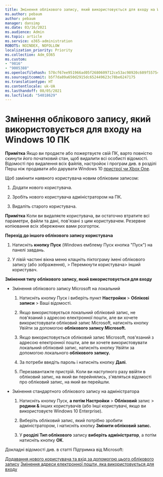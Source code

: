 ```yaml
---
title: Змінення облікового запису, який використовується для входу на Windows 10 ПК
ms.author: pebaum
author: pebaum
manager: dansimp
ms.date: 03/16/2021
ms.audience: Admin
ms.topic: article
ms.service: o365-administration
ROBOTS: NOINDEX, NOFOLLOW
localization_priority: Priority
ms.collection: Adm_O365
ms.custom:
- "9816"
- "9005388"
ms.openlocfilehash: 578cf67ee951966ad05f2680609712ce53ac98920c609f557542c2164fd7aa36
ms.sourcegitcommit: b5f7da89a650d2915dc652449623c78be6247175
ms.translationtype: HT
ms.contentlocale: uk-UA
ms.lasthandoff: 08/05/2021
ms.locfileid: "54018629"
---
```

# <a name="change-the-account-you-use-to-sign-in-to-your-windows-10-pc"></a>Змінення облікового запису, який використовується для входу на Windows 10 ПК

**Примітка** Якщо ви продаєте або пожертвуєте свій ПК, варто повністю скинути його початковий стан, щоб видалити всі особисті відомості. Відомості про видалення всіх файлів, настройок і програм див. в розділі Перш ніж продавати або дарувати Windows 10 [пристрої чи Xbox One](https://support.microsoft.com/help/10547/microsoft-account-selling-gifting-windows-10-device-xbox-one).

Щоб замінити наявного користувача новим обліковим записом:

1. Додати нового користувача.

1. Зробіть нового користувача адміністратором на ПК.

1. Видаліть старого користувача.

**Примітка** Коли ви видаляєте користувача, ви остаточно втратите всі параметри, файли та дані, пов'язані з цим користувачем. Резервне копіювання всіх збережених вами розгорток.

**Перехід до іншого облікового запису користувача**

1. Натисніть **кнопку Пуск** (Windows емблему Пуск кнопка "Пуск") на панелі завдань. 

1. У лівій частині вікна меню клацніть піктограму імені облікового запису (або зображення), > Перемкнути користувача> інший користувач.

**Змінення типу облікового запису, який використовується для входу**

- Змінення облікового запису Microsoft на локальний

    1. Натисніть кнопку Пуск і виберіть пункт **Настройки**  >  **Облікові записи** > Ваші відомості.

    1. Якщо використовується локальний обліковий запис, не пов'язаний з адресою електронної пошти, але ви хочете використовувати обліковий запис Microsoft, натисніть кнопку Увійти за допомогою **облікового запису Microsoft.**

    1. Якщо використовується обліковий запис Microsoft, пов'язаний з адресою електронної пошти, але ви хочете використовувати локальний обліковий запис, натисніть кнопку Увійти за допомогою локального **облікового запису.**

    1. За потреби введіть пароль і натисніть кнопку **Далі**.

    1. Перезавантажте пристрій. Коли ви наступного разу ввійти в обліковий запис, на який ви перейнялись, з'являться відомості про обліковий запис, на який ви перейшли.

- Змінення стандартного облікового запису на адміністратора

    1. Натисніть кнопку Пуск, **а потім Настройки**  >  **Обліковий** запис  >  **родини &** інших користувачів (або Інші користувачі, якщо ви використовуєте Windows 10 Enterprise).

    1. Виберіть обліковий запис, який потрібно зробити адміністратором, і натисніть кнопку **Змінити обліковий запис.**

    1. У **розділі Тип облікового** запису **виберіть адміністратор**, а потім натисніть кнопку **OK**.

Докладні відомості див. в статті Підтримка від Microsoft:

[Додавання нового користувача та вхід за допомогою цього облікового запису](https://support.microsoft.com/windows/add-or-remove-accounts-on-your-pc-104dc19f-6430-4b49-6a2b-e4dbd1dcdf32) 
 [Змінення адреси електронної пошти, яка використовується для входу](https://support.microsoft.com/account-billing/change-the-email-address-or-phone-number-for-your-microsoft-account-761a662d-8032-88f4-03f3-c9ba8ba0e00b)
